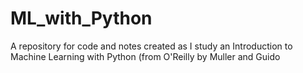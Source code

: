 # ML_with_Python

A repository for code and notes created as I study an Introduction to Machine Learning with Python (from O'Reilly by Muller and Guido

